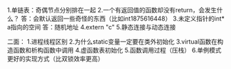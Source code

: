 1.单链表：奇偶节点分别排在一起
2.一个有返回值的函数却没有return，会发生什么？
	答：会默认返回一些奇怪的东西（比如int1875616448）
3.未定义指针的int* a指向的空间
	答：随机地址
4.extern "c"
5.静态连接与动态连接

二面：
1.进程线程区别
2.为什么static变量一定要在类外初始化
3.virtual函数在构造函数和析构函数中调用
4.虚函数表初始化
5.函数调用过程（压栈）
6.单例模式更好的实现方式（比双锁效率更高）